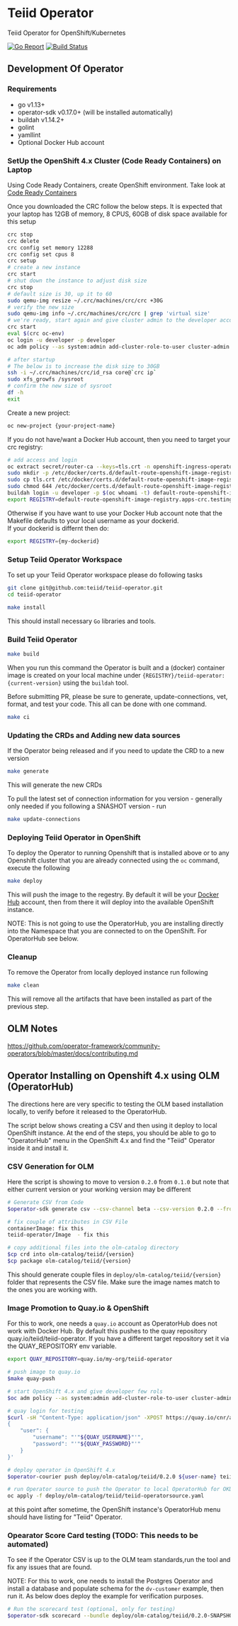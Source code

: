 # Teiid Operator

Teiid Operator for OpenShift/Kubernetes

[![Go Report](https://goreportcard.com/badge/github.com/teiid/teiid-operator)](https://goreportcard.com/report/github.com/teiid/teiid-operator)
[![Build Status](https://travis-ci.org/teiid/teiid-operator.svg?branch=master)](https://travis-ci.org/teiid/teiid-operator)

## Development Of Operator

### Requirements

- go v1.13+
- operator-sdk v0.17.0+ (will be installed automatically)
- buildah v1.14.2+
- golint
- yamllint
- Optional Docker Hub account

### SetUp the OpenShift 4.x Cluster (Code Ready Containers) on Laptop

Using Code Ready Containers, create OpenShift environment. Take look at [Code Ready Containers](https://developers.redhat.com/products/codeready-containers)

Once you downloaded the CRC follow the below steps. It is expected that your laptop has 12GB of memory, 8 CPUS, 60GB of disk space available for this setup

```bash
crc stop
crc delete
crc config set memory 12288
crc config set cpus 8
crc setup
# create a new instance
crc start
# shut down the instance to adjust disk size
crc stop
# default size is 30, up it to 60
sudo qemu-img resize ~/.crc/machines/crc/crc +30G
# verify the new size
sudo qemu-img info ~/.crc/machines/crc/crc | grep 'virtual size'
# we're ready, start again and give cluster admin to the developer account
crc start
eval $(crc oc-env)
oc login -u developer -p developer
oc adm policy --as system:admin add-cluster-role-to-user cluster-admin developer

# after startup
# The below is to increase the disk size to 30GB
ssh -i ~/.crc/machines/crc/id_rsa core@`crc ip`
sudo xfs_growfs /sysroot
# confirm the new size of sysroot
df -h
exit
```
Create a new project:
```bash
oc new-project {your-project-name}
```

If you do not have/want a Docker Hub account, then you need to target your crc registry:
```bash
# add access and login
oc extract secret/router-ca --keys=tls.crt -n openshift-ingress-operator
sudo mkdir -p /etc/docker/certs.d/default-route-openshift-image-registry.apps-crc.testing/ 
sudo cp tls.crt /etc/docker/certs.d/default-route-openshift-image-registry.apps-crc.testing/
sudo chmod 644 /etc/docker/certs.d/default-route-openshift-image-registry.apps-crc.testing/tls.crt
buildah login -u developer -p $(oc whoami -t) default-route-openshift-image-registry.apps-crc.testing
export REGISTRY=default-route-openshift-image-registry.apps-crc.testing/`oc project --short`
```

Otherwise if you have want to use your Docker Hub account note that the Makefile defaults to your local username as your dockerid.  
If your dockerid is differnt then do:
```bash
export REGISTRY={my-dockerid}
```

### Setup Teiid Operator Workspace

To set up your Teiid Operator workspace please do following tasks

```bash
git clone git@github.com:teiid/teiid-operator.git
cd teiid-operator

make install
```
This should install necessary `Go` libraries and tools.

### Build Teiid Operator

```bash
make build
```
When you run this command the Operator is built and a (docker) container image is created on your local machine under `{REGISTRY}/teiid-operator:{current-version}` using the `buildah` tool.

Before submitting PR, please be sure to generate, update-connections, vet, format, and test your code. This all can be done with one command.

```bash
make ci
```

### Updating the CRDs and Adding new data sources

If the Operator being released and if you need to update the CRD to a new version

```bash
make generate
```

This will generate the new CRDs


To pull the latest set of connection information for you version - generally only needed if you following a SNASHOT version - run

```bash
make update-connections
```

### Deploying Teiid Operator in OpenShift

To deploy the Operator to running Openshift that is installed above or to any Openshift cluster that you are already connected using the `oc` command, execute the following

```bash
make deploy
```
This will push the image to the regestry.  By default it will be your [Docker Hub](https://hub.docker.com/) account, then from there it will deploy into the available OpenShift instance.

NOTE: This is not going to use the OperatorHub, you are installing directly into the Namespace that you are connected to on the OpenShift. For OperatorHub see below.

### Cleanup

To remove the Operator from locally deployed instance run following

```bash
make clean
```
This will remove all the artifacts that have been installed as part of the previous step.

## OLM Notes

https://github.com/operator-framework/community-operators/blob/master/docs/contributing.md

## Operator Installing on Openshift 4.x using OLM (OperatorHub)

The directions here are very specific to testing the OLM based installation locally, to verify before it released to the OperatorHub.

The script below shows creating a CSV and then using it deploy to local OpenShift instance. At the end of the steps, you should be able to go to "OperatorHub" menu in the OpenShift 4.x and find the "Teiid" Operator inside it and install it.

### CSV Generation for OLM

Here the script is showing to move to version `0.2.0` from `0.1.0` but note that either current version or your working version may be different

```bash
# Generate CSV from Code
$operator-sdk generate csv --csv-channel beta --csv-version 0.2.0 --from-version 0.1.0 --operator-name teiid

# fix couple of attributes in CSV File
containerImage: fix this
teiid-operator/Image  - fix this

# copy additional files into the olm-catalog directory
$cp crd into olm-catalog/teiid/{version}
$cp package olm-catalog/teiid/{version}
```
This should generate couple files in `deploy/olm-catalog/teiid/{version}` folder that represents the CSV file. Make sure the image names match to the ones you are working with.

### Image Promotion to Quay.io & OpenShift

For this to work, one needs a `quay.io` account as OperatorHub does not work with Docker Hub. By default this pushes to the quay repository quay.io/teiid/teiid-operator.  If you have a different target repository set it via the QUAY_REPOSITORY env variable.

```bash
export QUAY_REPOSITORY=quay.io/my-org/teiid-operator
```

```bash
# push image to quay.io
$make quay-push

# start OpenShift 4.x and give developer few rols
$oc adm policy --as system:admin add-cluster-role-to-user cluster-admin developer

# quay login for testing
$curl -sH "Content-Type: application/json" -XPOST https://quay.io/cnr/api/v1/users/login -d '
{
    "user": {
        "username": "'"${QUAY_USERNAME}"'",
        "password": "'"${QUAY_PASSWORD}"'"
    }
}'

# deploy operator in OpenShift 4.x
$operator-courier push deploy/olm-catalog/teiid/0.2.0 ${user-name} teiid 0.2.0 "basic token_from_login"

# run Operator source to push the Operator to local OperatorHub for OKD
oc apply -f deploy/olm-catalog/teiid/teiid-operatorsource.yaml
```
at this point after sometime, the OpenShift instance's OperatorHub menu should have listing for "Teiid" Operator.

### Opearator Score Card testing (TODO: This needs to be automated)

To see if the Operator CSV is up to the OLM team standards,run the tool and fix any issues that are found. 

NOTE: For this to work, one needs to install the Postgres Operator and install a database and populate schema for the `dv-customer` example, then run it. As below does deploy the example for verification purposes. 

```bash
# Run the scorecard test (optional, only for testing)
$operator-sdk scorecard --bundle deploy/olm-catalog/teiid/0.2.0-SNAPSHOT/
```
